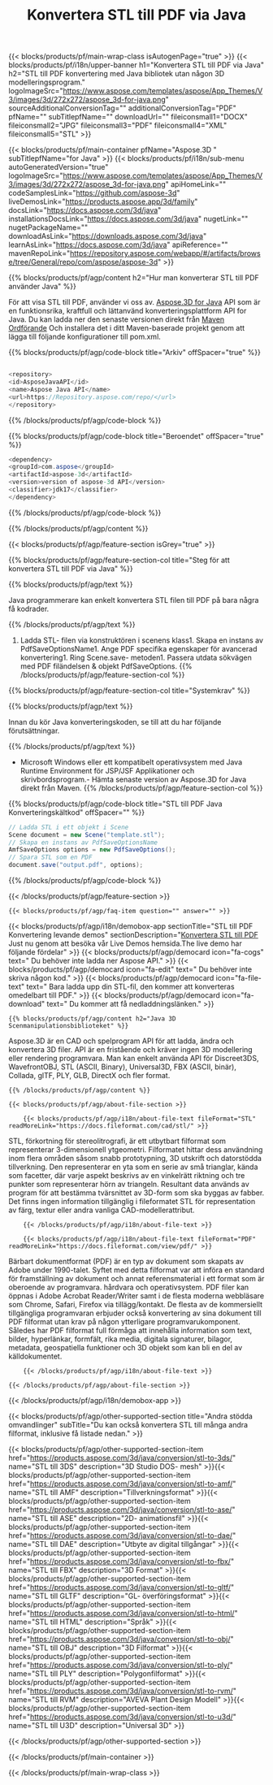 ﻿---
title: Konvertera STL till PDF via Java 
url: /sv/java/conversion/stl-to-pdf/ 
description: Prov Java konverteringskod för STL-format till PDF-fil. Använd den här exempelkoden för att konvertera STL till PDF inom någon webb- eller skrivbordsbaserad program Java.
---
{{< blocks/products/pf/main-wrap-class isAutogenPage="true" >}}
{{< blocks/products/pf/i18n/upper-banner h1="Konvertera STL till PDF via Java" h2="STL till PDF konvertering med Java bibliotek utan någon 3D modelleringsprogram." logoImageSrc="https://www.aspose.com/templates/aspose/App_Themes/V3/images/3d/272x272/aspose_3d-for-java.png" sourceAdditionalConversionTag="" additionalConversionTag="PDF" pfName="" subTitlepfName="" downloadUrl="" fileiconsmall1="DOCX" fileiconsmall2="JPG" fileiconsmall3="PDF" fileiconsmall4="XML" fileiconsmall5="STL" >}}

{{< blocks/products/pf/main-container pfName="Aspose.3D " subTitlepfName="for Java" >}}
{{< blocks/products/pf/i18n/sub-menu autoGeneratedVersion="true" logoImageSrc="https://www.aspose.com/templates/aspose/App_Themes/V3/images/3d/272x272/aspose_3d-for-java.png" apiHomeLink="" codeSamplesLink="https://github.com/aspose-3d" liveDemosLink="https://products.aspose.app/3d/family" docsLink="https://docs.aspose.com/3d/java" installationsDocsLink="https://docs.aspose.com/3d/java" nugetLink="" nugetPackageName="" downloadAsLink="https://downloads.aspose.com/3d/java" learnAsLink="https://docs.aspose.com/3d/java" apiReference="" mavenRepoLink="https://repository.aspose.com/webapp/#/artifacts/browse/tree/General/repo/com/aspose/aspose-3d" >}}

{{% blocks/products/pf/agp/content h2="Hur man konverterar STL till PDF använder Java" %}}

 För att visa STL till PDF, använder vi oss av.
 [Aspose.3D for Java](https://products.aspose.com/3d/java) 
 API som är en funktionsrika, kraftfull och lättanvänd konverteringsplattform API for Java. Du kan ladda ner den senaste versionen direkt från
 [Maven Ordförande](https://repository.aspose.com/webapp/#/artifacts/browse/tree/General/repo/com/aspose/aspose-3d) 
 Och installera det i ditt Maven-baserade projekt genom att lägga till följande konfigurationer till pom.xml.

{{% blocks/products/pf/agp/code-block title="Arkiv" offSpacer="true" %}}

```cs

<repository>
<id>AsposeJavaAPI</id>
<name>Aspose Java API</name>
<url>https://Repository.aspose.com/repo/</url>
</repository>


```

{{% /blocks/products/pf/agp/code-block %}}

{{% blocks/products/pf/agp/code-block title="Beroendet" offSpacer="true" %}}

```cs
<dependency>
<groupId>com.aspose</groupId>
<artifactId>aspose-3d</artifactId>
<version>version of aspose-3d API</version>
<classifier>jdk17</classifier>
</dependency>


```

{{% /blocks/products/pf/agp/code-block %}}

{{% /blocks/products/pf/agp/content %}}

{{< blocks/products/pf/agp/feature-section isGrey="true" >}}

{{% blocks/products/pf/agp/feature-section-col title="Steg för att konvertera STL till PDF via Java" %}}

{{% blocks/products/pf/agp/text %}}

 Java programmerare kan enkelt konvertera STL filen till PDF på bara några få kodrader.

{{% /blocks/products/pf/agp/text %}}

1. Ladda STL- filen via konstruktören i scenens klass1. Skapa en instans av PdfSaveOptionsName1. Ange PDF specifika egenskaper för avancerad konvertering1. Ring Scene.save- metoden1. Passera utdata sökvägen med PDF filändelsen & objekt PdfSaveOptions.
{{% /blocks/products/pf/agp/feature-section-col %}}

{{% blocks/products/pf/agp/feature-section-col title="Systemkrav" %}}

{{% blocks/products/pf/agp/text %}}

 Innan du kör Java konverteringskoden, se till att du har följande förutsättningar.

{{% /blocks/products/pf/agp/text %}}

- Microsoft Windows eller ett kompatibelt operativsystem med Java Runtime Environment för JSP/JSF Applikationer och skrivbordsprogram.- Hämta senaste version av Aspose.3D for Java direkt från Maven.
{{% /blocks/products/pf/agp/feature-section-col %}}

{{% blocks/products/pf/agp/code-block title="STL till PDF Java Konverteringskältkod" offSpacer="" %}}

```cs
// Ladda STL i ett objekt i Scene 
Scene document = new Scene("template.stl");
// Skapa en instans av PdfSaveOptionsName 
AmfSaveOptions options = new PdfSaveOptions();
// Spara STL som en PDF 
document.save("output.pdf", options);   


```

{{% /blocks/products/pf/agp/code-block %}}

{{< /blocks/products/pf/agp/feature-section >}}

    {{< blocks/products/pf/agp/faq-item question="" answer="" >}}
 

<!-- aboutfile Starts -->

{{< blocks/products/pf/agp/i18n/demobox-app sectionTitle="STL till PDF Konvertering levande demos" sectionDescription="[Konvertera STL till PDF](https://products.aspose.app/3d/conversion/stl-to-pdf) Just nu genom att besöka vår Live Demos hemsida.The live demo har följande fördelar" >}}
        {{< blocks/products/pf/agp/democard icon="fa-cogs" text=" Du behöver inte ladda ner Aspose API." >}}
        {{< blocks/products/pf/agp/democard icon="fa-edit" text=" Du behöver inte skriva någon kod." >}}
        {{< blocks/products/pf/agp/democard icon="fa-file-text" text=" Bara ladda upp din STL-fil, den kommer att konverteras omedelbart till PDF." >}}
        {{< blocks/products/pf/agp/democard icon="fa-download" text=" Du kommer att få nedladdningslänken." >}}

    {{% blocks/products/pf/agp/content h2="Java 3D Scenmanipulationsbiblioteket" %}}

 Aspose.3D är en CAD och spelprogram API för att ladda, ändra och konvertera 3D filer. API är en fristående och kräver ingen 3D modellering eller rendering programvara. Man kan enkelt använda API för Discreet3DS, WavefrontOBJ, STL (ASCII, Binary), Universal3D, FBX (ASCII, binär), Collada, glTF, PLY, GLB, DirectX och fler format. 



    {{% /blocks/products/pf/agp/content %}}

    {{< blocks/products/pf/agp/about-file-section >}}

        {{< blocks/products/pf/agp/i18n/about-file-text fileFormat="STL" readMoreLink="https://docs.fileformat.com/cad/stl/" >}}

STL, förkortning för stereolitrografi, är ett utbytbart filformat som representerar 3-dimensionell ytgeometri. Filformatet hittar dess användning inom flera områden såsom snabb prototypning, 3D utskrift och datorstödda tillverkning. Den representerar en yta som en serie av små trianglar, kända som facetter, där varje aspekt beskrivs av en vinkelrätt riktning och tre punkter som representerar hörn av triangeln. Resultant data används av program för att bestämma tvärsnittet av 3D-form som ska byggas av fabber. Det finns ingen information tillgänglig i fileformatet STL för representation av färg, textur eller andra vanliga CAD-modellerattribut.

        {{< /blocks/products/pf/agp/i18n/about-file-text >}}

        {{< blocks/products/pf/agp/i18n/about-file-text fileFormat="PDF" readMoreLink="https://docs.fileformat.com/view/pdf/" >}}

Bärbart dokumentformat (PDF) är en typ av dokument som skapats av Adobe under 1990-talet. Syftet med detta filformat var att införa en standard för framställning av dokument och annat referensmaterial i ett format som är oberoende av programvara. hårdvara och operativsystem. PDF filer kan öppnas i Adobe Acrobat Reader/Writer samt i de flesta moderna webbläsare som Chrome, Safari, Firefox via tillägg/kontakt. De flesta av de kommersiellt tillgängliga programvaran erbjuder också konvertering av sina dokument till PDF filformat utan krav på någon ytterligare programvarukomponent. Således har PDF filformat full förmåga att innehålla information som text, bilder, hyperlänkar, formfält, rika media, digitala signaturer, bilagor, metadata, geospatiella funktioner och 3D objekt som kan bli en del av källdokumentet.

        {{< /blocks/products/pf/agp/i18n/about-file-text >}}

    {{< /blocks/products/pf/agp/about-file-section >}}

{{< /blocks/products/pf/agp/i18n/demobox-app >}}

<!-- aboutfile Ends -->

{{< blocks/products/pf/agp/other-supported-section title="Andra stödda omvandlinger" subTitle="Du kan också konvertera STL till många andra filformat, inklusive få listade nedan." >}}

{{< blocks/products/pf/agp/other-supported-section-item href="https://products.aspose.com/3d/java/conversion/stl-to-3ds/" name="STL till 3DS" description="3D Studio DOS- mesh" >}}{{< blocks/products/pf/agp/other-supported-section-item href="https://products.aspose.com/3d/java/conversion/stl-to-amf/" name="STL till AMF" description="Tillverkningsformat" >}}{{< blocks/products/pf/agp/other-supported-section-item href="https://products.aspose.com/3d/java/conversion/stl-to-ase/" name="STL till ASE" description="2D- animationsfil" >}}{{< blocks/products/pf/agp/other-supported-section-item href="https://products.aspose.com/3d/java/conversion/stl-to-dae/" name="STL till DAE" description="Utbyte av digital tillgångar" >}}{{< blocks/products/pf/agp/other-supported-section-item href="https://products.aspose.com/3d/java/conversion/stl-to-fbx/" name="STL till FBX" description="3D Format" >}}{{< blocks/products/pf/agp/other-supported-section-item href="https://products.aspose.com/3d/java/conversion/stl-to-gltf/" name="STL till GLTF" description="GL- överföringsformat" >}}{{< blocks/products/pf/agp/other-supported-section-item href="https://products.aspose.com/3d/java/conversion/stl-to-html/" name="STL till HTML" description="Språk" >}}{{< blocks/products/pf/agp/other-supported-section-item href="https://products.aspose.com/3d/java/conversion/stl-to-obj/" name="STL till OBJ" description="3D Filformat" >}}{{< blocks/products/pf/agp/other-supported-section-item href="https://products.aspose.com/3d/java/conversion/stl-to-ply/" name="STL till PLY" description="Polygonfilformat" >}}{{< blocks/products/pf/agp/other-supported-section-item href="https://products.aspose.com/3d/java/conversion/stl-to-rvm/" name="STL till RVM" description="AVEVA Plant Design Modell" >}}{{< blocks/products/pf/agp/other-supported-section-item href="https://products.aspose.com/3d/java/conversion/stl-to-u3d/" name="STL till U3D" description="Universal 3D" >}}

{{< /blocks/products/pf/agp/other-supported-section >}}

{{< /blocks/products/pf/main-container >}}
    
{{< /blocks/products/pf/main-wrap-class >}}